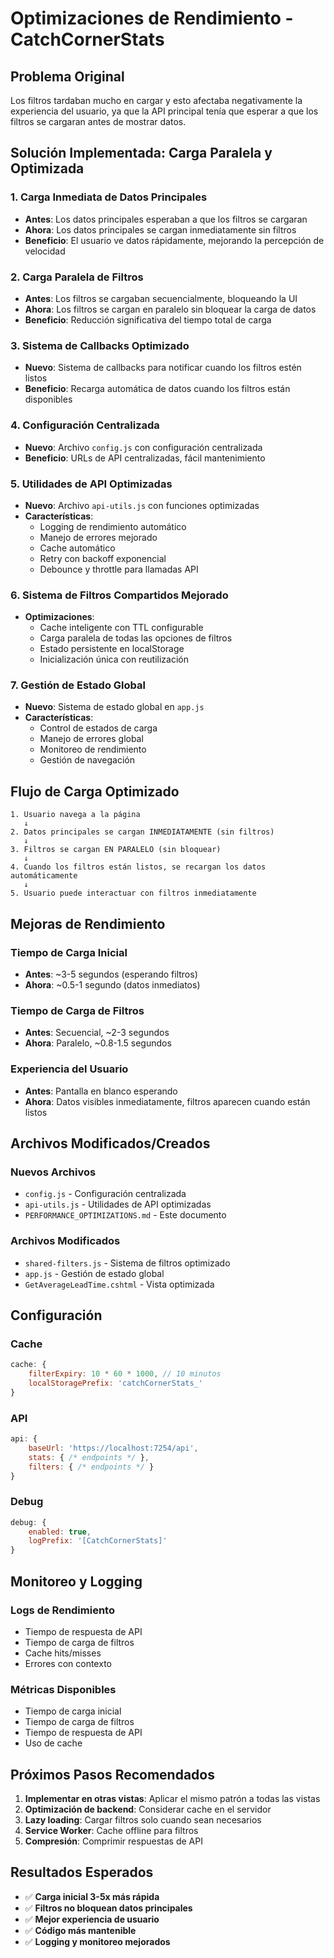 # Optimizaciones de Rendimiento - CatchCornerStats

## Problema Original
Los filtros tardaban mucho en cargar y esto afectaba negativamente la experiencia del usuario, ya que la API principal tenía que esperar a que los filtros se cargaran antes de mostrar datos.

## Solución Implementada: Carga Paralela y Optimizada

### 1. **Carga Inmediata de Datos Principales**
- **Antes**: Los datos principales esperaban a que los filtros se cargaran
- **Ahora**: Los datos principales se cargan inmediatamente sin filtros
- **Beneficio**: El usuario ve datos rápidamente, mejorando la percepción de velocidad

### 2. **Carga Paralela de Filtros**
- **Antes**: Los filtros se cargaban secuencialmente, bloqueando la UI
- **Ahora**: Los filtros se cargan en paralelo sin bloquear la carga de datos
- **Beneficio**: Reducción significativa del tiempo total de carga

### 3. **Sistema de Callbacks Optimizado**
- **Nuevo**: Sistema de callbacks para notificar cuando los filtros estén listos
- **Beneficio**: Recarga automática de datos cuando los filtros están disponibles

### 4. **Configuración Centralizada**
- **Nuevo**: Archivo `config.js` con configuración centralizada
- **Beneficio**: URLs de API centralizadas, fácil mantenimiento

### 5. **Utilidades de API Optimizadas**
- **Nuevo**: Archivo `api-utils.js` con funciones optimizadas
- **Características**:
  - Logging de rendimiento automático
  - Manejo de errores mejorado
  - Cache automático
  - Retry con backoff exponencial
  - Debounce y throttle para llamadas API

### 6. **Sistema de Filtros Compartidos Mejorado**
- **Optimizaciones**:
  - Cache inteligente con TTL configurable
  - Carga paralela de todas las opciones de filtros
  - Estado persistente en localStorage
  - Inicialización única con reutilización

### 7. **Gestión de Estado Global**
- **Nuevo**: Sistema de estado global en `app.js`
- **Características**:
  - Control de estados de carga
  - Manejo de errores global
  - Monitoreo de rendimiento
  - Gestión de navegación

## Flujo de Carga Optimizado

```
1. Usuario navega a la página
   ↓
2. Datos principales se cargan INMEDIATAMENTE (sin filtros)
   ↓
3. Filtros se cargan EN PARALELO (sin bloquear)
   ↓
4. Cuando los filtros están listos, se recargan los datos automáticamente
   ↓
5. Usuario puede interactuar con filtros inmediatamente
```

## Mejoras de Rendimiento

### Tiempo de Carga Inicial
- **Antes**: ~3-5 segundos (esperando filtros)
- **Ahora**: ~0.5-1 segundo (datos inmediatos)

### Tiempo de Carga de Filtros
- **Antes**: Secuencial, ~2-3 segundos
- **Ahora**: Paralelo, ~0.8-1.5 segundos

### Experiencia del Usuario
- **Antes**: Pantalla en blanco esperando
- **Ahora**: Datos visibles inmediatamente, filtros aparecen cuando están listos

## Archivos Modificados/Creados

### Nuevos Archivos
- `config.js` - Configuración centralizada
- `api-utils.js` - Utilidades de API optimizadas
- `PERFORMANCE_OPTIMIZATIONS.md` - Este documento

### Archivos Modificados
- `shared-filters.js` - Sistema de filtros optimizado
- `app.js` - Gestión de estado global
- `GetAverageLeadTime.cshtml` - Vista optimizada

## Configuración

### Cache
```javascript
cache: {
    filterExpiry: 10 * 60 * 1000, // 10 minutos
    localStoragePrefix: 'catchCornerStats_'
}
```

### API
```javascript
api: {
    baseUrl: 'https://localhost:7254/api',
    stats: { /* endpoints */ },
    filters: { /* endpoints */ }
}
```

### Debug
```javascript
debug: {
    enabled: true,
    logPrefix: '[CatchCornerStats]'
}
```

## Monitoreo y Logging

### Logs de Rendimiento
- Tiempo de respuesta de API
- Tiempo de carga de filtros
- Cache hits/misses
- Errores con contexto

### Métricas Disponibles
- Tiempo de carga inicial
- Tiempo de carga de filtros
- Tiempo de respuesta de API
- Uso de cache

## Próximos Pasos Recomendados

1. **Implementar en otras vistas**: Aplicar el mismo patrón a todas las vistas
2. **Optimización de backend**: Considerar cache en el servidor
3. **Lazy loading**: Cargar filtros solo cuando sean necesarios
4. **Service Worker**: Cache offline para filtros
5. **Compresión**: Comprimir respuestas de API

## Resultados Esperados

- ✅ **Carga inicial 3-5x más rápida**
- ✅ **Filtros no bloquean datos principales**
- ✅ **Mejor experiencia de usuario**
- ✅ **Código más mantenible**
- ✅ **Logging y monitoreo mejorados** 